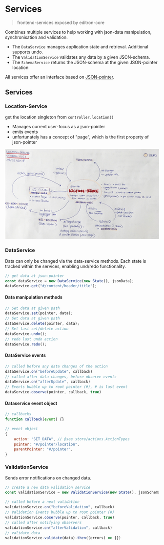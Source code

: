 # Services

> frontend-services exposed by editron-core

Combines multiple services to help working with json-data manipulation, synchronisation and validation.

- The `DataService` manages application state and retrieval. Additional supports undo.
- The `ValidationService` validates any data by a given JSON-schema.
- The `SchemaService` returns the JSON-schema at the given JSON-pointer location

All services offer an interface based on [JSON-pointer](https://tools.ietf.org/html/rfc6901).


## Services


### Location-Service

get the location singleton from `controller.location()`

- Manages current user-focus as a json-pointer
- emits events
- unfortunately has a concept of "page", which is the first property of json-pointer

![Location Service Overview](../docs/images/location-service.jpg)


### DataService

Data can only be changed via the data-service methods. Each state is tracked within the services, enabling und/redo functionality.

```js
// get data at json-pointer
const dataService = new DataService(new State(), jsonData);
dataService.get("#/content/header/title");
```

#### Data manipulation methods

```js
// Set data at given path
dataService.set(pointer, data);
// Set data at given path
dataService.delete(pointer, data);
// Set last set/delete action
dataService.undo();
// redo last undo action
dataService.redo();
```

#### DataService events

```js
// called before any data changes of the action
dataService.on("beforeUpdate", callback)
// called after data changes, before observe events 
dataService.on("afterUpdate", callback) 
// Events bubble up to root pointer (#), # is last event
dataService.observe(pointer, callback, true) 
```


#### Dataservice event object

```js
// callbacks
function callback(event) {}
```

```js
// event object
{
    action: "SET_DATA", // @see store/actions.ActionTypes
    pointer: "#/pointer/location",
    parentPointer: "#/pointer",
}
```


### ValidationService

Sends error notifications on changed data.

```js
// create a new data validation service
const validationService = new ValidationService(new State(), jsonSchema)
```

```js
// called before a next validation
validationService.on("beforeValidation", callback)     
// Validation Events bubble up to root pointer (#)
validationService.observe(pointer, callback, true)   
// called after notifying observers 
validationService.on("afterValidation", callback)    
// validate data
validationService.validate(data).then((errors) => {})
```
